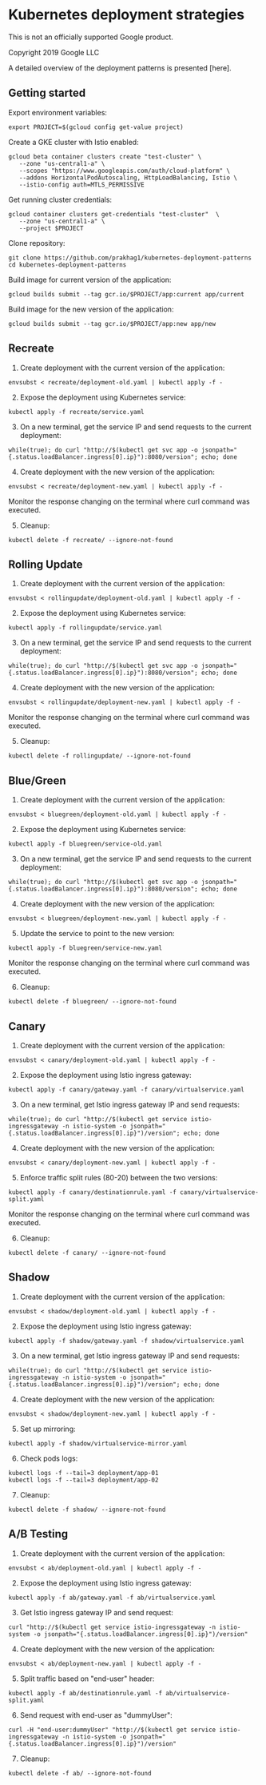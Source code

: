 # Kubernetes deployment strategies

This is not an officially supported Google product.

Copyright 2019 Google LLC

A detailed overview of the deployment patterns is presented [here].

## Getting started
Export environment variables:
```
export PROJECT=$(gcloud config get-value project)
```
Create a GKE cluster with Istio enabled:
```
gcloud beta container clusters create "test-cluster" \
   --zone "us-central1-a" \
   --scopes "https://www.googleapis.com/auth/cloud-platform" \
   --addons HorizontalPodAutoscaling, HttpLoadBalancing, Istio \
   --istio-config auth=MTLS_PERMISSIVE
```
Get running cluster credentials:
```
gcloud container clusters get-credentials "test-cluster"  \
   --zone "us-central1-a" \
   --project $PROJECT
```
Clone repository:
```
git clone https://github.com/prakhag1/kubernetes-deployment-patterns
cd kubernetes-deployment-patterns
```
Build image for current version of the application:
```
gcloud builds submit --tag gcr.io/$PROJECT/app:current app/current
```
Build image for the new version of the application:
```
gcloud builds submit --tag gcr.io/$PROJECT/app:new app/new
```

## Recreate
1. Create deployment with the current version of the application:
```
envsubst < recreate/deployment-old.yaml | kubectl apply -f -
```
2. Expose the deployment using Kubernetes service:
```
kubectl apply -f recreate/service.yaml
```
3. On a new terminal, get the service IP and send requests to the current deployment:
```
while(true); do curl "http://$(kubectl get svc app -o jsonpath="{.status.loadBalancer.ingress[0].ip}"):8080/version"; echo; done
```
4. Create deployment with the new version of the application:
```
envsubst < recreate/deployment-new.yaml | kubectl apply -f -
```
Monitor the response changing on the terminal where curl command was executed.

5. Cleanup:
```
kubectl delete -f recreate/ --ignore-not-found
```

## Rolling Update
1. Create deployment with the current version of the application:
```
envsubst < rollingupdate/deployment-old.yaml | kubectl apply -f -
```
2. Expose the deployment using Kubernetes service:
```
kubectl apply -f rollingupdate/service.yaml
```
3. On a new terminal, get the service IP and send requests to the current deployment:
```
while(true); do curl "http://$(kubectl get svc app -o jsonpath="{.status.loadBalancer.ingress[0].ip}"):8080/version"; echo; done
```
4. Create deployment with the new version of the application:
```
envsubst < rollingupdate/deployment-new.yaml | kubectl apply -f -
```
Monitor the response changing on the terminal where curl command was executed.

5. Cleanup:
```
kubectl delete -f rollingupdate/ --ignore-not-found
```

## Blue/Green
1. Create deployment with the current version of the application:
```
envsubst < bluegreen/deployment-old.yaml | kubectl apply -f -
```
2. Expose the deployment using Kubernetes service:
```
kubectl apply -f bluegreen/service-old.yaml
```
3. On a new terminal, get the service IP and send requests to the current deployment:
```
while(true); do curl "http://$(kubectl get svc app -o jsonpath="{.status.loadBalancer.ingress[0].ip}"):8080/version"; echo; done
```
4. Create deployment with the new version of the application:
```
envsubst < bluegreen/deployment-new.yaml | kubectl apply -f -
```
5. Update the service to point to the new version:
```
kubectl apply -f bluegreen/service-new.yaml
```
Monitor the response changing on the terminal where curl command was executed.

6. Cleanup:
```
kubectl delete -f bluegreen/ --ignore-not-found
```

## Canary
1. Create deployment with the current version of the application:
```
envsubst < canary/deployment-old.yaml | kubectl apply -f -
```
2. Expose the deployment using Istio ingress gateway:
```
kubectl apply -f canary/gateway.yaml -f canary/virtualservice.yaml
```
3. On a new terminal, get Istio ingress gateway IP and send requests:
```
while(true); do curl "http://$(kubectl get service istio-ingressgateway -n istio-system -o jsonpath="{.status.loadBalancer.ingress[0].ip}")/version"; echo; done
```
4. Create deployment with the new version of the application:
```
envsubst < canary/deployment-new.yaml | kubectl apply -f -
```
5. Enforce traffic split rules (80-20) between the two versions:
```
kubectl apply -f canary/destinationrule.yaml -f canary/virtualservice-split.yaml
```
Monitor the response changing on the terminal where curl command was executed.

6. Cleanup:
```
kubectl delete -f canary/ --ignore-not-found
```

## Shadow
1. Create deployment with the current version of the application:
```
envsubst < shadow/deployment-old.yaml | kubectl apply -f -
```
2. Expose the deployment using Istio ingress gateway:
```
kubectl apply -f shadow/gateway.yaml -f shadow/virtualservice.yaml
```
3. On a new terminal, get Istio ingress gateway IP and send requests:
```
while(true); do curl "http://$(kubectl get service istio-ingressgateway -n istio-system -o jsonpath="{.status.loadBalancer.ingress[0].ip}")/version"; echo; done
```
4. Create deployment with the new version of the application:
```
envsubst < shadow/deployment-new.yaml | kubectl apply -f -
```
5. Set up mirroring:
```
kubectl apply -f shadow/virtualservice-mirror.yaml
```
6. Check pods logs:
```
kubectl logs -f --tail=3 deployment/app-01
kubectl logs -f --tail=3 deployment/app-02
```
7. Cleanup:
```
kubectl delete -f shadow/ --ignore-not-found
```

## A/B Testing
1. Create deployment with the current version of the application:
```
envsubst < ab/deployment-old.yaml | kubectl apply -f -
```
2. Expose the deployment using Istio ingress gateway:
```
kubectl apply -f ab/gateway.yaml -f ab/virtualservice.yaml
```
3. Get Istio ingress gateway IP and send request:
```
curl "http://$(kubectl get service istio-ingressgateway -n istio-system -o jsonpath="{.status.loadBalancer.ingress[0].ip}")/version"
```
4. Create deployment with the new version of the application:
```
envsubst < ab/deployment-new.yaml | kubectl apply -f -
```
5. Split traffic based on "end-user" header:
```
kubectl apply -f ab/destinationrule.yaml -f ab/virtualservice-split.yaml
```
6. Send request with end-user as "dummyUser":
```
curl -H "end-user:dummyUser" "http://$(kubectl get service istio-ingressgateway -n istio-system -o jsonpath="{.status.loadBalancer.ingress[0].ip}")/version"
```
7. Cleanup:
```
kubectl delete -f ab/ --ignore-not-found
```
